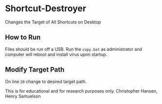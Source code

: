 # Shortcut-Destroyer
Changes the Target of All Shortcuts on Desktop

## How to Run
Files should be run off a USB. Run the ```copy.bat``` as administrator and computer will reboot and install virus upon startup.

## Modify Target Path 
On line ```20``` change to desired target path.

This is for educational and for research purposes only.
Christopher Hansen, Henry Samuelson
